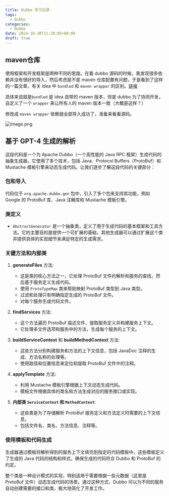 ```yaml
---
title: Dubbo 学习记录
tags:
  - Dubbo
categories:
  - Dubbo
date: 2024-10-30T11:28:05+08:00
draft: true
---
```

## maven仓库

使用框架和开发框架是两种不同的思路。在看 dubbo 源码的时候，我发现很多依赖并没有很好的导入，然后考虑是不是 maven 仓库配置有问题，于是看到了这样的一篇文章，有关 idea 中 `bundled` 和 `maven wrapper` 的区别。[链接](https://stackoverflow.com/questions/72212706/maven-wrapper-vs-bundle-maven-3)

具体来说就是`bundled` 是 idea 自带的 maven 版本，但是 dubbo 为了协同开发，自定义了一个 `wrapper` 来让所有人的 maven 版本一致（大概是这样？）

修改成 `maven wrapper` 依赖就全部导入成功了，准备来看看源码。

![image.png](https://img.simi.host/20241030113857.png)

## 基于 GPT-4 生成的解析

这段代码是一个为 Apache Dubbo（一个高性能的 Java RPC 框架）生成代码的抽象生成器。它使用了多个技术，包括 Java、Protocol Buffers（ProtoBuf）和 Mustache 模板引擎来动态生成代码。让我们逐步了解这段代码的关键部分：

### 包和导入
代码位于 `org.apache.dubbo.gen` 包中，引入了多个包来支持其功能，例如 Google 的 ProtoBuf 库、Java 注解库和 Mustache 模板引擎。

### 类定义
- `AbstractGenerator` 是一个抽象类，定义了用于生成代码的基本框架和工具方法。它的主要目的是提供一个可扩展的基础，其他生成器可以通过扩展这个类并提供具体的实现细节来满足特定的生成需求。

### 关键方法和内部类

1. **generateFiles** 方法:
   - 这是类的核心方法之一，它处理 ProtoBuf 文件的解析和服务的查找，然后基于服务定义生成代码。
   - 使用 `ProtoTypeMap` 类来帮助映射 ProtoBuf 类型到 Java 类型。
   - 过滤和处理只有明确指定生成的 ProtoBuf 文件。
   - 对每个服务生成代码文件。

2. **findServices** 方法:
   - 这个方法遍历 ProtoBuf 描述文件，提取服务定义并构建服务上下文。
   - 它处理多文件选项和服务中的方法，生成每个服务的上下文。

3. **buildServiceContext** 和 **buildMethodContext** 方法:
   - 这些方法分别构建服务和方法的上下文信息，包括 JavaDoc 注释的生成、方法名称的处理等。
   - 使用路径和位置信息来定位和提取 ProtoBuf 文件中的注释。

4. **applyTemplate** 方法:
   - 利用 Mustache 模板引擎根据上下文动态生成代码。
   - 模板文件根据具体的类名和方法生成对应的服务接口或实现。

5. **内部类 `ServiceContext` 和 `MethodContext`**:
   - 这些类是为了存储解析 ProtoBuf 服务定义和方法定义时需要的上下文信息。
   - 包括文件名、类名、方法信息、注释等。

### 使用模板和代码生成
生成器通过模板将解析得到的服务上下文填充到指定的代码模板中，这些模板定义了生成的 Java 代码的结构和样式，确保生成的代码符合 Dubbo 和 ProtoBuf 的约定。

整个类是一种设计模式的实现，特别适用于需要根据一些元数据（这里是 ProtoBuf 文件）动态生成代码的场景。通过这种方式，Dubbo 可以为不同的服务自动创建需要的接口和类，极大地简化了开发工作。

